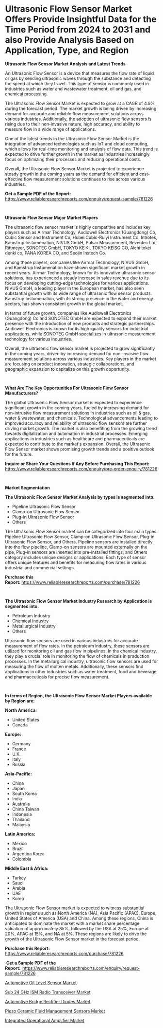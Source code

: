 <p><h1>Ultrasonic Flow Sensor Market Offers Provide Insightful Data for the Time Period from 2024 to 2031 and also Provide Analysis Based on Application, Type, and Region</h1></p><p><strong>Ultrasonic Flow Sensor Market Analysis and Latest Trends</strong></p>
<p><p>An Ultrasonic Flow Sensor is a device that measures the flow rate of liquid or gas by sending ultrasonic waves through the substance and detecting the speed at which they travel. This type of sensor is commonly used in industries such as water and wastewater treatment, oil and gas, and chemical processing.</p><p>The Ultrasonic Flow Sensor Market is expected to grow at a CAGR of 4.9% during the forecast period. The market growth is being driven by increasing demand for accurate and reliable flow measurement solutions across various industries. Additionally, the adoption of ultrasonic flow sensors is rising due to their non-invasive nature, high accuracy, and ability to measure flow in a wide range of applications.</p><p>One of the latest trends in the Ultrasonic Flow Sensor Market is the integration of advanced technologies such as IoT and cloud computing, which allows for real-time monitoring and analysis of flow data. This trend is expected to drive further growth in the market as industries increasingly focus on optimizing their processes and reducing operational costs.</p><p>Overall, the Ultrasonic Flow Sensor Market is projected to experience steady growth in the coming years as the demand for efficient and cost-effective flow measurement solutions continues to rise across various industries.</p></p>
<p><strong>Get a Sample PDF of the Report:&nbsp;</strong> <a href="https://www.reliableresearchreports.com/enquiry/request-sample/781226">https://www.reliableresearchreports.com/enquiry/request-sample/781226</a></p>
<p>&nbsp;</p>
<p><strong>Ultrasonic Flow Sensor Major Market Players</strong></p>
<p><p>The ultrasonic flow sensor market is highly competitive and includes key players such as Airmar Technology, Audiowell Electronics (Guangdong) Co, Cubic Sensor and Instrument Co, Hubei Cubic-Ruiyi Instrument Co, Introtek, Kamstrup Instumenation, NIVUS GmbH, Pulsar Measurement, Reventec Ltd, Rittmeyer, SONOTEC GmbH, TOKYO KEIKI, TOKYO KEISO CO, Aichi tokei denki co, PANA KOREA CO, and Seojin Instech Co.</p><p>Among these players, companies like Airmar Technology, NIVUS GmbH, and Kamstrup Instumenation have shown significant market growth in recent years. Airmar Technology, known for its innovative ultrasonic sensor solutions, has experienced a steady increase in sales revenue due to its focus on developing cutting-edge technologies for various applications. NIVUS GmbH, a leading player in the European market, has also seen substantial growth with its wide range of ultrasonic flow sensor products. Kamstrup Instumenation, with its strong presence in the water and energy sectors, has shown consistent growth in the global market.</p><p>In terms of future growth, companies like Audiowell Electronics (Guangdong) Co and SONOTEC GmbH are expected to expand their market presence with the introduction of new products and strategic partnerships. Audiowell Electronics is known for its high-quality sensors for industrial applications, while SONOTEC GmbH specializes in ultrasonic measurement technology for various industries.</p><p>Overall, the ultrasonic flow sensor market is projected to grow significantly in the coming years, driven by increasing demand for non-invasive flow measurement solutions across various industries. Key players in the market are focusing on product innovation, strategic collaborations, and geographic expansion to capitalize on this growth opportunity.</p></p>
<p>&nbsp;</p>
<p><strong>What Are The Key Opportunities For Ultrasonic Flow Sensor Manufacturers?</strong></p>
<p><p>The global Ultrasonic Flow Sensor market is expected to experience significant growth in the coming years, fueled by increasing demand for non-intrusive flow measurement solutions in industries such as oil & gas, water & wastewater, and chemicals. Technological advancements leading to improved accuracy and reliability of ultrasonic flow sensors are further driving market growth. The market is also benefiting from the growing trend towards digitalization and automation in industrial processes. Emerging applications in industries such as healthcare and pharmaceuticals are expected to contribute to the market's expansion. Overall, the Ultrasonic Flow Sensor market shows promising growth trends and a positive outlook for the future.</p></p>
<p><strong>Inquire or Share Your Questions If Any Before Purchasing This Report:</strong> <a href="https://www.reliableresearchreports.com/enquiry/pre-order-enquiry/781226">https://www.reliableresearchreports.com/enquiry/pre-order-enquiry/781226</a></p>
<p>&nbsp;</p>
<p><strong>Market Segmentation</strong></p>
<p><strong>The Ultrasonic Flow Sensor Market Analysis by types is segmented into:</strong></p>
<p><ul><li>Pipeline Ultrasonic Flow Sensor</li><li>Clamp-on Ultrasonic Flow Sensor</li><li>Plug-in Ultrasonic Flow Sensor</li><li>Others</li></ul></p>
<p><p>The Ultrasonic Flow Sensor market can be categorized into four main types: Pipeline Ultrasonic Flow Sensor, Clamp-on Ultrasonic Flow Sensor, Plug-in Ultrasonic Flow Sensor, and Others. Pipeline sensors are installed directly into the flow pipeline, Clamp-on sensors are mounted externally on the pipe, Plug-in sensors are inserted into pre-installed fittings, and Others category includes unique designs or applications. Each type of sensor offers unique features and benefits for measuring flow rates in various industrial and commercial settings.</p></p>
<p><strong>Purchase this Report:&nbsp;</strong><a href="https://www.reliableresearchreports.com/purchase/781226">https://www.reliableresearchreports.com/purchase/781226</a></p>
<p>&nbsp;</p>
<p><strong>The Ultrasonic Flow Sensor Market Industry Research by Application is segmented into:</strong></p>
<p><ul><li>Petroleum Industry</li><li>Chemical Industry</li><li>Metallurgical Industry</li><li>Others</li></ul></p>
<p><p>Ultrasonic flow sensors are used in various industries for accurate measurement of flow rates. In the petroleum industry, these sensors are utilized for monitoring oil and gas flow in pipelines. In the chemical industry, they play a crucial role in monitoring the flow of chemicals in production processes. In the metallurgical industry, ultrasonic flow sensors are used for measuring the flow of molten metals. Additionally, these sensors find applications in other industries such as water treatment, food and beverage, and pharmaceuticals for precise flow measurement.</p></p>
<p>&nbsp;</p>
<p><strong>In terms of Region, the Ultrasonic Flow Sensor Market Players available by Region are:</strong></p>
<p>
    <p> <strong> North America: </strong>
        <ul>
            <li>United States</li>
            <li>Canada</li>
        </ul>
        </p> 
    <p> <strong> Europe: </strong>
        <ul>
            <li>Germany</li>
            <li>France</li>
            <li>U.K.</li>
            <li>Italy</li>
            <li>Russia</li>
        </ul>
        </p> 
    <p> <strong> Asia-Pacific: </strong>
        <ul>
            <li>China</li>
            <li>Japan</li>
            <li>South Korea</li>
            <li>India</li>
            <li>Australia</li>
            <li>China Taiwan</li>
            <li>Indonesia</li>
            <li>Thailand</li>
            <li>Malaysia</li>
        </ul>
        </p> 
    <p> <strong> Latin America: </strong>
        <ul>
            <li>Mexico</li>
            <li>Brazil</li>
            <li>Argentina Korea</li>
            <li>Colombia</li>
        </ul>
        </p> 
    <p> <strong> Middle East & Africa: </strong>
        <ul>
            <li>Turkey</li>
            <li>Saudi</li>
            <li>Arabia</li>
            <li>UAE</li>
            <li>Korea</li>
        </ul>
    </p>
    </p>
<p><p>The Ultrasonic Flow Sensor market is expected to witness substantial growth in regions such as North America (NA), Asia Pacific (APAC), Europe, United States of America (USA) and China. Among these regions, China is anticipated to dominate the market with a market share percentage valuation of approximately 35%, followed by the USA at 25%, Europe at 20%, APAC at 15%, and NA at 5%. These regions are likely to drive the growth of the Ultrasonic Flow Sensor market in the forecast period.</p></p>
<p><strong>Purchase this Report: </strong><a href="https://www.reliableresearchreports.com/purchase/781226">https://www.reliableresearchreports.com/purchase/781226</a></p>
<p>&nbsp;<strong>Get a Sample PDF of the Report:&nbsp;&nbsp;</strong><a href="https://www.reliableresearchreports.com/enquiry/request-sample/781226">https://www.reliableresearchreports.com/enquiry/request-sample/781226</a></p>
<p><strong></strong></p>
<p><p><a href="https://medium.com/@kathrynlynch04/automotive-oil-level-sensor-market-outlook-industry-overview-and-forecast-2024-to-2031-ce94a23f099a">Automotive Oil Level Sensor Market</a></p><p><a href="https://medium.com/@kathrynlynch04/sub-24-ghz-ism-radio-transceiver-market-analysis-its-cagr-market-segmentation-and-global-industry-0b18788fc0f0">Sub 24 GHz ISM Radio Transceiver Market</a></p><p><a href="https://medium.com/@kathrynlynch04/automotive-bridge-rectifier-diodes-market-report-reveals-the-latest-trends-and-growth-opportunities-6dbe7e57c1ed">Automotive Bridge Rectifier Diodes Market</a></p><p><a href="https://medium.com/@kathrynlynch04/piezo-ceramic-fluid-management-sensors-market-size-and-market-trends-complete-industry-overview-df0cbbd3daea">Piezo Ceramic Fluid Management Sensors Market</a></p><p><a href="https://medium.com/@kathrynlynch04/integrated-operational-amplifier-market-analysis-and-sze-forecasted-for-period-from-2024-to-2031-8d0148a643c4">Integrated Operational Amplifier Market</a></p></p>